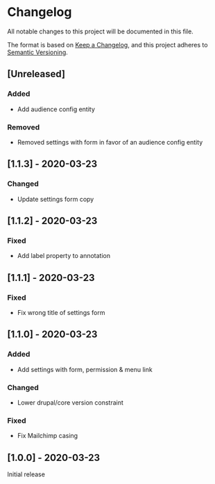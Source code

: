 # Changelog
All notable changes to this project will be documented in this file.

The format is based on [Keep a Changelog](https://keepachangelog.com/en/1.0.0/),
and this project adheres to [Semantic Versioning](https://semver.org/spec/v2.0.0.html).

## [Unreleased]
### Added
- Add audience config entity

### Removed
- Removed settings with form in favor of an audience config entity

## [1.1.3] - 2020-03-23
### Changed
- Update settings form copy

## [1.1.2] - 2020-03-23
### Fixed
- Add label property to annotation

## [1.1.1] - 2020-03-23
### Fixed
- Fix wrong title of settings form

## [1.1.0] - 2020-03-23
### Added
- Add settings with form, permission & menu link

### Changed
- Lower drupal/core version constraint

### Fixed
- Fix Mailchimp casing

## [1.0.0] - 2020-03-23
Initial release
